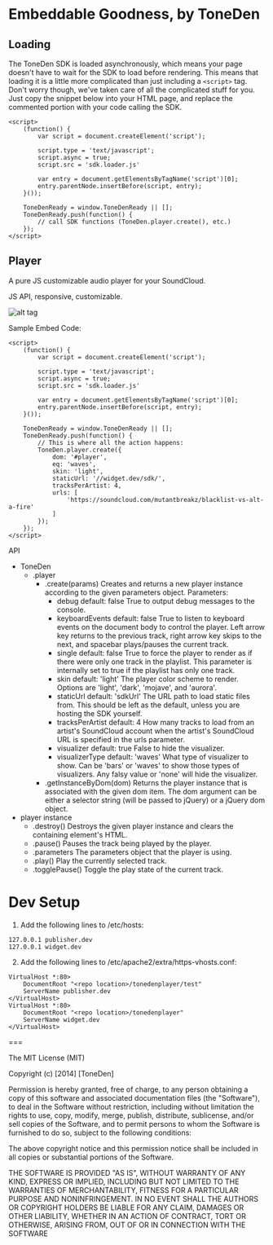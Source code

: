 Embeddable Goodness, by ToneDen
===

Loading
---

The ToneDen SDK is loaded asynchronously, which means your page doesn't have to wait for the SDK to load before rendering.
This means that loading it is a little more complicated than just including a `<script>` tag. Don't worry though, we've taken care of all the complicated stuff for you.
Just copy the snippet below into your HTML page, and replace the commented portion with your code calling the SDK.

```
<script>
    (function() {
        var script = document.createElement('script');

        script.type = 'text/javascript';
        script.async = true;
        script.src = 'sdk.loader.js'

        var entry = document.getElementsByTagName('script')[0];
        entry.parentNode.insertBefore(script, entry);
    }());

    ToneDenReady = window.ToneDenReady || [];
    ToneDenReady.push(function() {
        // call SDK functions (ToneDen.player.create(), etc.)
    });
</script>
```

Player
---

A pure JS customizable audio player for your SoundCloud. 

JS API, responsive, customizable.

![alt tag](https://raw.github.com/tim-thimmaiah/tonedenplayer/master/mockupv1.png)

Sample Embed Code:
```
<script>
    (function() {
        var script = document.createElement('script');

        script.type = 'text/javascript';
        script.async = true;
        script.src = 'sdk.loader.js'

        var entry = document.getElementsByTagName('script')[0];
        entry.parentNode.insertBefore(script, entry);
    }());

    ToneDenReady = window.ToneDenReady || [];
    ToneDenReady.push(function() {
        // This is where all the action happens:
        ToneDen.player.create({
            dom: '#player',
            eq: 'waves',
            skin: 'light',
            staticUrl: '//widget.dev/sdk/',
            tracksPerArtist: 4,
            urls: [
                'https://soundcloud.com/mutantbreakz/blacklist-vs-alt-a-fire'
            ]
        });
    });
</script>
```

API
* ToneDen
  * .player
    * .create(params)
      Creates and returns a new player instance according to the given parameters object.
      Parameters:
      * debug
        default: false
        True to output debug messages to the console.
      * keyboardEvents
        default: false
        True to listen to keyboard events on the document body to control the player.
        Left arrow key returns to the previous track, right arrow key skips to the next, and spacebar plays/pauses the current track.
      * single
        default: false
        True to force the player to render as if there were only one track in the playlist.
        This parameter is internally set to true if the playlist has only one track.
      * skin
        default: 'light'
        The player color scheme to render. Options are 'light', 'dark', 'mojave', and 'aurora'.
      * staticUrl
        default: 'sdkUrl'
        The URL path to load static files from. This should be left as the default, unless you are hosting the SDK yourself.
      * tracksPerArtist
        default: 4
        How many tracks to load from an artist's SoundCloud account when the artist's SoundCloud URL is specified in the urls parameter.
      * visualizer
        default: true
        False to hide the visualizer.
      * visualizerType
        default: 'waves'
        What type of visualizer to show. Can be 'bars' or 'waves' to show those types of visualizers.
        Any falsy value or 'none' will hide the visualizer.
    * .getInstanceByDom(dom)
      Returns the player instance that is associated with the given dom item.
      The dom argument can be either a selector string (will be passed to jQuery) or a jQuery dom object.
* player instance
  * .destroy()
    Destroys the given player instance and clears the containing element's HTML.
  * .pause()
    Pauses the track being played by the player.
  * .parameters
    The parameters object that the player is using.
  * .play()
    Play the currently selected track.
  * .togglePause()
    Toggle the play state of the current track.

Dev Setup
===

1. Add the following lines to /etc/hosts:
```
127.0.0.1 publisher.dev
127.0.0.1 widget.dev
```
2. Add the following lines to /etc/apache2/extra/https-vhosts.conf:  
```
VirtualHost *:80>  
    DocumentRoot "<repo location>/tonedenplayer/test"  
    ServerName publisher.dev  
</VirtualHost>  
VirtualHost *:80>  
    DocumentRoot "<repo location>/tonedenplayer"  
    ServerName widget.dev  
</VirtualHost>  
```

===

The MIT License (MIT)

Copyright (c) [2014] [ToneDen]

Permission is hereby granted, free of charge, to any person obtaining a copy of
this software and associated documentation files (the "Software"), to deal in
the Software without restriction, including without limitation the rights to
use, copy, modify, merge, publish, distribute, sublicense, and/or sell copies of
the Software, and to permit persons to whom the Software is furnished to do so,
subject to the following conditions:

The above copyright notice and this permission notice shall be included in all
copies or substantial portions of the Software.

THE SOFTWARE IS PROVIDED "AS IS", WITHOUT WARRANTY OF ANY KIND, EXPRESS OR
IMPLIED, INCLUDING BUT NOT LIMITED TO THE WARRANTIES OF MERCHANTABILITY, FITNESS
FOR A PARTICULAR PURPOSE AND NONINFRINGEMENT. IN NO EVENT SHALL THE AUTHORS OR
COPYRIGHT HOLDERS BE LIABLE FOR ANY CLAIM, DAMAGES OR OTHER LIABILITY, WHETHER
IN AN ACTION OF CONTRACT, TORT OR OTHERWISE, ARISING FROM, OUT OF OR IN
CONNECTION WITH THE SOFTWARE
